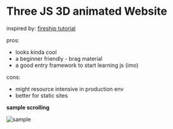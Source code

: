 # Three JS 3D animated Website

inspired by: [fireship tutorial](https://github.com/fireship-io/threejs-scroll-animation-demo.git)

pros:

- looks kinda cool
- a beginner friendly - brag material
- a good entry framework to start learning js (imo)

cons:

- might resource intensive in production env
- better for static sites

**sample scrolling**

![sample](img/../ThreeJsExperiment/img/sampleScroll.gif)